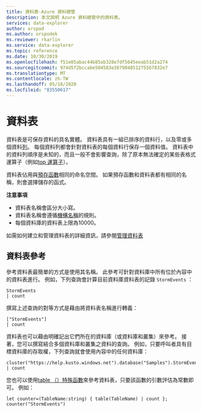 ```yaml
---
title: 資料表-Azure 資料總管
description: 本文說明 Azure 資料總管中的資料表。
services: data-explorer
author: orspod
ms.author: orspodek
ms.reviewer: rkarlin
ms.service: data-explorer
ms.topic: reference
ms.date: 10/30/2019
ms.openlocfilehash: f51e05abac44b85ab328e7df5645eeab51d2a274
ms.sourcegitcommit: 974d5f2bccabe504583e387904851275567832e7
ms.translationtype: MT
ms.contentlocale: zh-TW
ms.lasthandoff: 05/18/2020
ms.locfileid: "83550617"
---
```

# <a name="tables"></a>資料表

資料表是可保存資料的具名實體。 資料表具有一組已排序的資料行，以及零或多個資料[列](./columns.md)。 每個資料列都會針對資料表的每個資料行保存一個資料值。 資料表中的資料列順序是未知的，而且一般不會影響查詢，除了原本無法確定的某些表格式運算子（例如[top 運算子](../topoperator.md)）。

資料表佔用與[預存函數](./stored-functions.md)相同的命名空間。
如果預存函數和資料表都有相同的名稱，則會選擇儲存的函式。

**注意事項**  

* 資料表名稱會區分大小寫。
* 資料表名稱會遵循[機構名稱](./entity-names.md)的規則。
* 每個資料庫的資料表上限為10000。


如需如何建立和管理資料表的詳細資訊，請參閱[管理資料表](../../management/tables.md)

## <a name="table-references"></a>資料表參考

參考資料表最簡單的方式是使用其名稱。 此參考可針對資料庫中所有位於內容中的資料表進行。 例如，下列查詢會計算目前資料庫資料表的記錄 `StormEvents` ：

```kusto
StormEvents
| count
```

撰寫上述查詢的對等方式是藉由將資料表名稱進行轉義：

```kusto
["StormEvents"]
| count
```

資料表也可以藉由明確記出它們所在的資料庫（或資料庫和叢集）來參考。 接著，您可以撰寫結合多個資料庫和叢集之資料的查詢。 例如，只要呼叫者具有目標資料庫的存取權，下列查詢就會使用內容中的任何資料庫：

```kusto
cluster("https://help.kusto.windows.net").database("Samples").StormEvents
| count
```

您也可以使用[table （）特殊函數](../tablefunction.md)來參考資料表，只要該函數的引數評估為常數即可。 例如：

```kusto
let counter=(TableName:string) { table(TableName) | count };
counter("StormEvents")
```